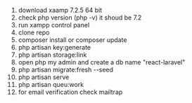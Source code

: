 1. download xaamp 7.2.5 64 bit
2. check php version (php -v) it shoud be 7.2
3. run xampp control panel
4. clone repo
6. composer install or composer update
7. php artisan key:generate
8. php artisan storage:link
9. open php my admin and create a db name "react-laravel"
10. php artisan migrate:fresh --seed
11. php artisan serve
12. php artisan queu:work
13. for email verification check mailtrap
